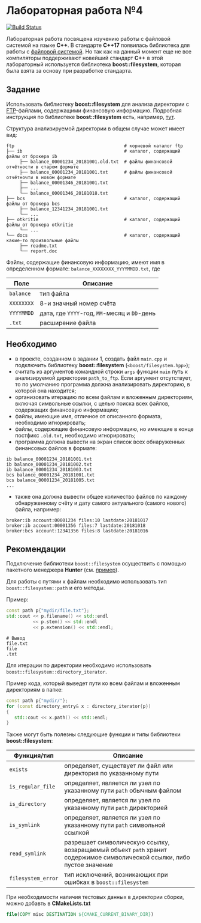 # Лабораторная работа №4

[![Build Status](https://travis-ci.org/nastya-asya/lab-04-boost-filesystem.svg?branch=master)](https://travis-ci.org/nastya-asya/lab-04-boost-filesystem)

Лабораторная работа посвящена изучению работы с файловой системой на языке **C++**. В стандарте **C++17** появилась библиотека для работы с [файловой системой](https://en.cppreference.com/w/cpp/filesystem). Но так как на данный момент еще не все компиляторы поддерживают новейший стандарт **C++** в этой лабораторный используется библиотека **boost::filesystem**, которая была взята за основу при разработке стандарта.

## Задание

Использовать библиотеку **boost::filesystem** для анализа директории с [FTP](https://ru.wikipedia.org/wiki/FTP)-файлами, содержащими финансовую информацию. Подробная инструкция по библиотеке **boost::filesystem** есть, например, [тут](https://www.boost.org/doc/libs/1_68_0/libs/filesystem/doc/tutorial.html).

Структура анализируемой директории в общем случае может имеет вид:

```Shell
ftp                                         # корневой каталог ftp
├── ib                                      # каталог, содержащий файлы от брокера ib
     ├── balance_00001234_20181001.old.txt  # файлы финансовой отчётности в старом формате 
     ├── balance_00001234_20181001.txt      # файлы финансовой отчётночти в новом формате 
     ├── balance_00001346_20181001.txt      
     ├── ...     
     └── balance_00001346_20181018.txt      
├── bcs                                     # каталог, содержащий файлы от брокера bcs
     ├── balance_12341234_20181001.txt
     └── ...     
├── otkritie                                # каталог, содержащий файлы от брокера otkritie
     └── ...   
└── docs                                    # каталог, содержащий какие-то произвольные файлы
     ├── readme.txt     
     └── report.doc 
```

Файлы, содержащие финансовую информацию, имеют имя в определенном формате:
`balance_XXXXXXXX_YYYYMMDD.txt`, где 

| Поле | Описание |
| ------ | ------ |
| `balance` | тип файла |
| `XXXXXXXX` | 8-и значный номер счёта |
| `YYYYMMDD` | дата, где `YYYY`-год, `MM`-месяц и `DD`-день |
| `.txt` | расширение файла |

## Необходимо

- в проекте, созданном в задании 1, создать файл `main.cpp` и подключить библиотеку **boost::filesystem** (`<boost/filesystem.hpp>`);
- считать из аргументов командной строки `args` функции `main` путь к анализируемой директории `path_to_ftp`. Если аргумент отсутствует, то по умолчанию программа должна анализировать директорию, в которой она находится;
- организовать итерацию по всем файлам и вложенным директориям, включая символьные ссылки, с целью поиска всех файлов, содержащих финансовую информацию;
- файлы, имеющие имя, отличное от описанного формата, необходимо игнорировать;
- файлы, содержищие финансовую информацию, но имеющие в конце постфикс `.old.txt`, необходимо игнорировать;
- программа должна вывести на экран список всех обнаруженных финансовых файлов в формате:

```Shell
ib balance_00001234_20181001.txt
ib balance_00001234_20181002.txt
ib balance_00001234_20181003.txt
bcs balance_00001234_20181001.txt
bcs balance_00001234_20181005.txt
...
```

- также она должна вывести общее количество файлов по каждому обнаруженному счёту и дату самого актуального (самого нового) файла, например:

```Shell
broker:ib account:00001234 files:10 lastdate:20181017
broker:ib account:00001356 files:7 lastdate:20181018
broker:bcs account:12341356 files:8 lastdate:20181016
```

## Рекомендации

Подключение библиотеки `boost::filesystem` осуществить с помощью пакетного менеджера **Hunter** (см. [пример](https://docs.hunter.sh/en/latest/packages/pkg/Boost.html)).

Для работы с путями к файлам необходимо использовать тип `boost::filesystem::path` и его методы.

Пример:

```cpp
const path p{"mydir/file.txt"};
std::cout << p.filename() << std::endl
          << p.stem() << std::endl
          << p.extension() << std::endl;
```

```Shell
# Вывод
file.txt
file
.txt
```
Для итерации по директории необходимо использовать `boost::filesystem::directory_iterator`.

Пример кода, который выведет пути ко всем файлам и вложенным директориям в папке:

```cpp
const path p{"mydir/"};
for (const directory_entry& x : directory_iterator{p})
{
   std::cout << x.path() << std::endl;
}
```

Также могут быть полезны следующие функции и типы библиотеки **boost::filesystem**:

| Функция/тип | Описание |
| ------ | ------ |
| `exists` | определяет, существует ли файл или директория по указанному пути |
| `is_regular_file` | определяет, является ли узел по указанному пути `path` обычным файлом |
| `is_directory` | определяет, является ли узел по указанному пути `path` директорией |
| `is_symlink` | определяет, является ли узел по указанному пути `path` символьной ссылкой |
| `read_symlink` | разрешает символическую ссылку, возаращаемый объект `path` хранит содержимое символической ссылки, либо пустое значение |
| `filesystem_error` | тип исключений, возникающих при ошибках в `boost::filesystem` |

При необходимости наличия тестовых данных в директории сборки, можно добавть в **CMakeLists.txt**
```cmake
file(COPY misc DESTINATION ${CMAKE_CURRENT_BINARY_DIR})
```
